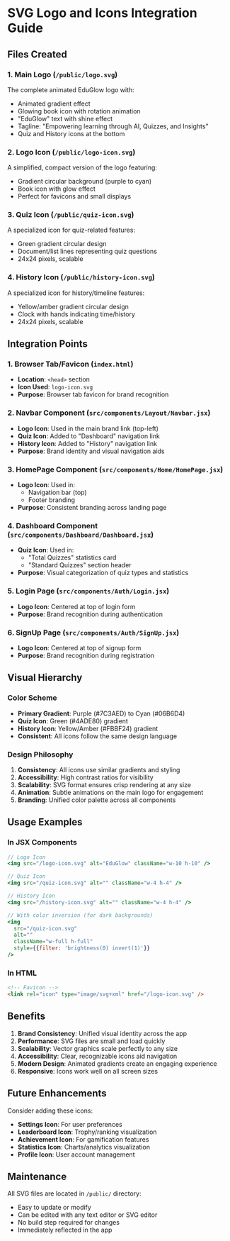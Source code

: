 # SVG Logo and Icons Integration Guide

## Files Created

### 1. **Main Logo** (`/public/logo.svg`)
The complete animated EduGlow logo with:
- Animated gradient effect
- Glowing book icon with rotation animation
- "EduGlow" text with shine effect
- Tagline: "Empowering learning through AI, Quizzes, and Insights"
- Quiz and History icons at the bottom

### 2. **Logo Icon** (`/public/logo-icon.svg`)
A simplified, compact version of the logo featuring:
- Gradient circular background (purple to cyan)
- Book icon with glow effect
- Perfect for favicons and small displays

### 3. **Quiz Icon** (`/public/quiz-icon.svg`)
A specialized icon for quiz-related features:
- Green gradient circular design
- Document/list lines representing quiz questions
- 24x24 pixels, scalable

### 4. **History Icon** (`/public/history-icon.svg`)
A specialized icon for history/timeline features:
- Yellow/amber gradient circular design
- Clock with hands indicating time/history
- 24x24 pixels, scalable

## Integration Points

### 1. **Browser Tab/Favicon** (`index.html`)
- **Location**: `<head>` section
- **Icon Used**: `logo-icon.svg`
- **Purpose**: Browser tab favicon for brand recognition

### 2. **Navbar Component** (`src/components/Layout/Navbar.jsx`)
- **Logo Icon**: Used in the main brand link (top-left)
- **Quiz Icon**: Added to "Dashboard" navigation link
- **History Icon**: Added to "History" navigation link
- **Purpose**: Brand identity and visual navigation aids

### 3. **HomePage Component** (`src/components/Home/HomePage.jsx`)
- **Logo Icon**: Used in:
  - Navigation bar (top)
  - Footer branding
- **Purpose**: Consistent branding across landing page

### 4. **Dashboard Component** (`src/components/Dashboard/Dashboard.jsx`)
- **Quiz Icon**: Used in:
  - "Total Quizzes" statistics card
  - "Standard Quizzes" section header
- **Purpose**: Visual categorization of quiz types and statistics

### 5. **Login Page** (`src/components/Auth/Login.jsx`)
- **Logo Icon**: Centered at top of login form
- **Purpose**: Brand recognition during authentication

### 6. **SignUp Page** (`src/components/Auth/SignUp.jsx`)
- **Logo Icon**: Centered at top of signup form
- **Purpose**: Brand recognition during registration

## Visual Hierarchy

### Color Scheme
- **Primary Gradient**: Purple (#7C3AED) to Cyan (#06B6D4)
- **Quiz Icon**: Green (#4ADE80) gradient
- **History Icon**: Yellow/Amber (#FBBF24) gradient
- **Consistent**: All icons follow the same design language

### Design Philosophy
1. **Consistency**: All icons use similar gradients and styling
2. **Accessibility**: High contrast ratios for visibility
3. **Scalability**: SVG format ensures crisp rendering at any size
4. **Animation**: Subtle animations on the main logo for engagement
5. **Branding**: Unified color palette across all components

## Usage Examples

### In JSX Components
```jsx
// Logo Icon
<img src="/logo-icon.svg" alt="EduGlow" className="w-10 h-10" />

// Quiz Icon
<img src="/quiz-icon.svg" alt="" className="w-4 h-4" />

// History Icon
<img src="/history-icon.svg" alt="" className="w-4 h-4" />

// With color inversion (for dark backgrounds)
<img 
  src="/quiz-icon.svg" 
  alt="" 
  className="w-full h-full" 
  style={{filter: 'brightness(0) invert(1)'}} 
/>
```

### In HTML
```html
<!-- Favicon -->
<link rel="icon" type="image/svg+xml" href="/logo-icon.svg" />
```

## Benefits

1. **Brand Consistency**: Unified visual identity across the app
2. **Performance**: SVG files are small and load quickly
3. **Scalability**: Vector graphics scale perfectly to any size
4. **Accessibility**: Clear, recognizable icons aid navigation
5. **Modern Design**: Animated gradients create an engaging experience
6. **Responsive**: Icons work well on all screen sizes

## Future Enhancements

Consider adding these icons:
- **Settings Icon**: For user preferences
- **Leaderboard Icon**: Trophy/ranking visualization
- **Achievement Icon**: For gamification features
- **Statistics Icon**: Charts/analytics visualization
- **Profile Icon**: User account management

## Maintenance

All SVG files are located in `/public/` directory:
- Easy to update or modify
- Can be edited with any text editor or SVG editor
- No build step required for changes
- Immediately reflected in the app
